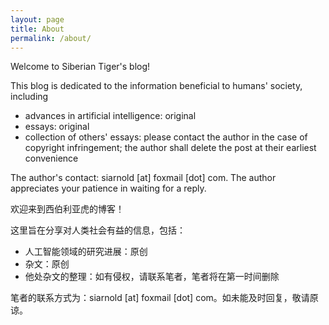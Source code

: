 ```yaml
---
layout: page
title: About
permalink: /about/
---
```


Welcome to Siberian Tiger's blog!

This blog is dedicated to the information beneficial to humans' society, including
- advances in artificial intelligence: original
- essays: original
- collection of others' essays: please contact the author in the case of copyright infringement; the author shall delete the post at their earliest convenience

The author's contact: siarnold [at] foxmail [dot] com. The author appreciates your patience in waiting for a reply.


欢迎来到西伯利亚虎的博客！

这里旨在分享对人类社会有益的信息，包括：
- 人工智能领域的研究进展：原创
- 杂文：原创
- 他处杂文的整理：如有侵权，请联系笔者，笔者将在第一时间删除

笔者的联系方式为：siarnold [at] foxmail [dot] com。如未能及时回复，敬请原谅。

